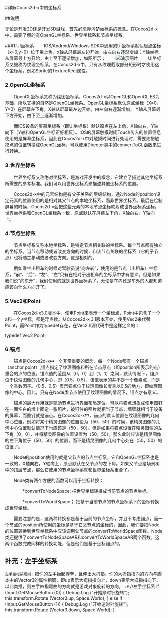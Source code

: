 #详解Cocos2d-x中的坐标系  

##说明  

无论是开发2D还是开发3D游戏，首先必须弄清楚坐标系的概念。在Cocos2d-x中，需要了解的有OpenGL坐标系、世界坐标系和节点坐标系。  

###1.UI坐标系
　　IOS/Android/Windows SDK中通用的UI坐标系默认起点坐标（x=0,y=0）位于坐上角，x轴从屏幕最左边开始，由左向右逐渐增加；Y轴坐标从屏幕最上方开始，由上至下逐渐增加，如图所示：
　　![演示图片](http://images2015.cnblogs.com/blog/798142/201604/798142-20160417174338520-1948640327.png)
　　UI坐标系又被称为纹理坐标系，在Cocos2d-x中，只有从纹理截取部分矩形时才使用这个坐标系，例如Sprite的TextureRect属性。

 

### 2.OpenGL坐标系
　　OpenGL坐标系又称为绘图坐标系，Cocos2d-x以OpenGL和OpenGL ES为基础，所以支持的自然是OpenGL坐标系。OpenGL坐标系默认原点坐标（X=0，Y=0）在屏幕左下角，X轴从屏幕最左边开始，由左向右逐渐增加， Y轴从屏幕最下方开始，由下至上逐渐增加。

　　而IOS设备的屏幕坐标系（即UI坐标系）默认原点在左上角，X轴向右，Y轴向下（Y轴和OpenGL坐标正好相反）。IOS的屏幕触摸时间Touch传入的位置信息使用的是屏幕坐标系，因此在Cocos2d-x中对触摸时间进行处理时，需要先把触摸点的位置转换成OpenGL坐标，可以使用Director类中的convertToGL函数来进行转换。

 

### 3.世界坐标系
　　世界坐标系又称绝对坐标系，是游戏开发中的概念，它建立了描述其他坐标系所需要的参考标准。我们可以用世界坐标系来描述其他坐标系的位置。

　　Cocos2d-x中的元素结构是有父子关系的层级结构，通过Node的position设定元素的位置使用的是相对其父节点的本地坐标系，而非世界坐标系。最后在绘制屏幕的时候，Cocos2d-x会把这些元素的本地节点坐标映射成世界坐标系坐标。世界坐标系和OpenGL坐标系一致，原点默认在屏幕左下角，X轴向右，Y轴向上。

 

### 4.节点坐标系　
　　节点坐标系又称本地坐标系，是特定节点相关联的坐标系。每个节点都有独立的坐标系。当节点移动或者改变方向的时候，和该节点关联的坐标系（它的子节点）也将随之移动或者改变方向。这是相对的。

　　例如乘坐出租车的时候对驾驶员说“向左转”，使用的是节点（出租车）坐标系，“前”、“后”、“左”、“右”只有在相对于出租车的坐标系中才有意义。但是如果我们说“向东开”，我们使用的就是世界坐标系了，无论是车内还是车外的人都知道应该向什么方向开了。

 

### 5.Vec2和Point
　　在Cocos2d-x3.0版本中，使用Point来表示一个坐标点，Point中包含了一个x和一个y坐标，都是浮点数。从Cocos2d-x 3.1版本开始，使用Vec2来代替Point，而Point作为typedef存在，在Vec2.h源代码中是这样定义的：

typedef Vec2 Point;
 

### 6.锚点
　　锚点是Cocos2d-x中一个非常重要的概念，每一个Node都有一个锚点（anchor point）,锚点指定了纹理图像和所在节点原点（即position所表示的点）重合的点的位置。锚点值的范围从（0，0）到（1，1）之间，默认情况下，锚点位于纹理图像的几何中心，即（0.5，0.5），该值表示的并不是一个像素点，而是一个乘数因子。（0.5，0.5）表示锚点位于纹理图像长度乘以0.5的地方，即纹理图像的中心。因此，只有在Node类节点使用了纹理图像的情况下，锚点才有意义。

　　锚点的最大作用就是辅助节点进行界面布局定位。可以将锚点想象成使用图钉在一面空白的墙上固定一张照片，被钉住的照片就相当于节点，墙壁就相当于设备的屏幕，而图钉就是锚点。在Cocos2d-x中，锚点的默认位置在纹理图像的几何中心位置。例如将某个精灵图像的位置设为（50，50）的时候，该精灵图像的几何中心位置默认情况下也应该是（50，50）。但是如果将锚点设置在精灵图像的左下角（0，0），并将精灵图像的位置设置为（50，50），那么此时应该是精灵图像的左下角位于（50，50）的位置，而不是精灵图像的几何中心处在（50，50）的位置了。

　　Node的position使用的就是父节点的节点坐标系，它和OpenGL坐标系也是一致的，X轴向右，Y轴向上，原点默认在父节点的左下角。如果父节点是场景树中的顶层节点，那么它使用的节点坐标系就和世界坐标系重合了。

　　Node类有两个方便的函数可以用于坐标转换：

　　　　*convertToNodeSpace: 把世界坐标转换成当前节点的节点坐标。

　　　　*convertToWorldSpace； 把基于当前节点的节点坐标系下的坐标转换成世界坐标。

　　需要注意的是，这两种转换都是基于当前的节点坐标，并且不考虑锚点，而一个节点的position所使用的坐标是基于它父节点的坐标的，因此，我们要把Node的位置转换到世界坐标系中应该调用父节点的convertToWorldSpace函数。Node类还提供了convertToNodeSpaceAR和convertToWorldSpaceAR两个函数。这两个函数完成同样的转换功能，但是他们是基于坐标锚点的。

 
## 补充：左手坐标系
   `左手坐标系规则：`把你的左手抬起握拳，且伸出大拇指。你的大拇指指向的方向与脚本中的Vector3的属性相同，即up表示大拇指指向上，down表示大拇指指向下，以此类推，则左手四指弯曲的方向就是游戏对象旋转的方向。
   ```c#```
   //左手坐标系
		if (Input.GetMouseButton (0)) {
			Debug.Log ("开始顺时针旋转");
			this.transform.Rotate (Vector3.up, Space.World);
		} else if (Input.GetMouseButton (1)) {
			Debug.Log ("开始逆时针旋转");
			this.transform.Rotate (Vector3.down, Space.World);
		}
```
